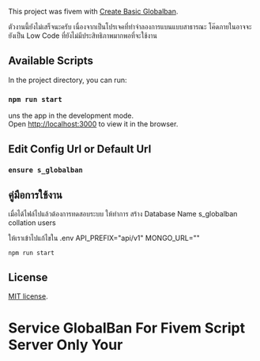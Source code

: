 This project was fivem with [Create Basic Globalban](https://github.com/JKTheRipperTH/Fivem-Globalban/).

ตัวงานนี้ยังไม่เสร็จนะครับ เนื่องจากเป็นโปรเจคที่ทำจำลองการแบนแบบสาธารณะ โค๊ดภายในอาจจะยังเป็น Low Code ที่ยังไม่มีประสิทธิภาพมากพอที่จะใช้งาน

## Available Scripts
In the project directory, you can run:

### `npm run start`

uns the app in the development mode.<br />
Open [http://localhost:3000](http://localhost:3000) to view it in the browser.

## Edit Config Url or Default Url

### `ensure s_globalban`


## คู่มือการใช้งาน
เมื่อได้ไฟล์ไปแล้วต้องการทดสอบระบบ ให้ทำการ สร้าง Database Name s_globalban collation users

ให้เราเข้าไปแก้ไขใน .env
API_PREFIX="api/v1"
MONGO_URL=""

```npm run start```

## License

[MIT license](https://opensource.org/licenses/MIT).

# Service GlobalBan For Fivem Script Server Only Your
